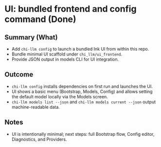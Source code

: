 # UI: bundled frontend and config command (Done)

## Summary (What)
- Add `chi-llm config` to launch a bundled Ink UI from within this repo.
- Bundle minimal UI scaffold under `chi_llm/ui_frontend`.
- Provide JSON output in models CLI for UI integration.

## Outcome
- `chi-llm config` installs dependencies on first run and launches the UI.
- UI shows a basic menu (Bootstrap, Models, Config) and allows setting the default model locally via the Models screen.
- `chi-llm models list --json` and `chi-llm models current --json` output machine-readable data.

## Notes
- UI is intentionally minimal; next steps: full Bootstrap flow, Config editor, Diagnostics, and Providers.
